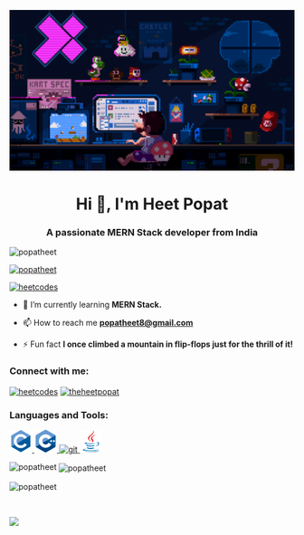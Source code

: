 ![Github readme banner](https://github.com/ajay-mandal/ajay-mandal/blob/65e60f8c7ada091df0041030455e984f5b23cef3/badges/225813708-98b745f2-7d22-48cf-9150-083f1b00d6c9.gif)
<h1 align="center">Hi 👋, I'm Heet Popat</h1>
<h3 align="center">A passionate MERN Stack developer from India</h3>

<p align="left"> <img src="https://komarev.com/ghpvc/?username=popatheet&label=Profile%20views&color=0e75b6&style=flat" alt="popatheet" /> </p>

<p align="left"> <a href="https://github.com/ryo-ma/github-profile-trophy"><img src="https://github-profile-trophy.vercel.app/?username=popatheet" alt="popatheet" /></a> </p>

<p align="left"> <a href="https://twitter.com/heetcodes" target="blank"><img src="https://img.shields.io/twitter/follow/heetcodes?logo=twitter&style=for-the-badge" alt="heetcodes" /></a> </p>

- 🌱 I’m currently learning **MERN Stack.**

- 📫 How to reach me **popatheet8@gmail.com**

- ⚡ Fun fact **I once climbed a mountain in flip-flops just for the thrill of it!**

<h3 align="left">Connect with me:</h3>
<p align="left">
<a href="https://twitter.com/heetcodes" target="blank"><img align="center" src="https://raw.githubusercontent.com/rahuldkjain/github-profile-readme-generator/master/src/images/icons/Social/twitter.svg" alt="heetcodes" height="30" width="40" /></a>
<a href="https://linkedin.com/in/theheetpopat" target="blank"><img align="center" src="https://raw.githubusercontent.com/rahuldkjain/github-profile-readme-generator/master/src/images/icons/Social/linked-in-alt.svg" alt="theheetpopat" height="30" width="40" /></a>
</p>

<h3 align="left">Languages and Tools:</h3>
<p align="left"> <a href="https://www.cprogramming.com/" target="_blank" rel="noreferrer"> <img src="https://raw.githubusercontent.com/devicons/devicon/master/icons/c/c-original.svg" alt="c" width="40" height="40"/> </a> <a href="https://www.w3schools.com/cpp/" target="_blank" rel="noreferrer"> <img src="https://raw.githubusercontent.com/devicons/devicon/master/icons/cplusplus/cplusplus-original.svg" alt="cplusplus" width="40" height="40"/> </a> <a href="https://git-scm.com/" target="_blank" rel="noreferrer"> <img src="https://www.vectorlogo.zone/logos/git-scm/git-scm-icon.svg" alt="git" width="40" height="40"/> </a> <a href="https://www.java.com" target="_blank" rel="noreferrer"> <img src="https://raw.githubusercontent.com/devicons/devicon/master/icons/java/java-original.svg" alt="java" width="40" height="40"/> </a> </p>

<p><img align="left" src="https://github-readme-stats.vercel.app/api/top-langs?username=popatheet&show_icons=true&locale=en&layout=compact" alt="popatheet" /></p>

<p>&nbsp;<img align="center" src="https://github-readme-stats.vercel.app/api?username=popatheet&show_icons=true&locale=en" alt="popatheet" /></p>

<p><img align="center" src="https://github-readme-streak-stats.herokuapp.com/?user=popatheet&" alt="popatheet" /></p>
<br>

![](under-construction.gif)

<br>

